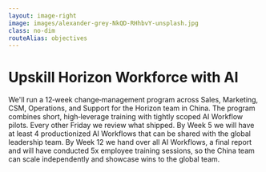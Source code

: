```yaml
---
layout: image-right
image: images/alexander-grey-NkQD-RHhbvY-unsplash.jpg
class: no-dim
routeAlias: objectives
---
```


# Upskill Horizon Workforce with AI

We'll run a <span class="keyword highlight">12‑week</span> <span class="keyword">change‑management</span> program across Sales, Marketing, CSM, Operations, and Support for the Horizon team in China. The program combines short, high‑leverage <span class="keyword">training</span> with tightly scoped <span class="keyword">AI Workflow pilots</span>. Every other <span class="keyword">Friday</span> we review what shipped. By <span class="keyword">Week 5</span> we will have at least <span class="keyword">4 productionized AI Workflows</span> that can be shared with the global leadership team. By <span class="keyword">Week 12</span> we hand over all <span class="keyword">AI Workflows</span>, a <span class="keyword">final report</span> and will have conducted <span class="keyword">5x employee training sessions</span>, so the China team can scale independently and showcase wins to the global team.

